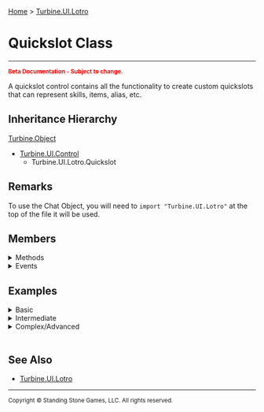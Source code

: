 <a href="index">Home</a> > <a href="turbine.ui.lotro">Turbine.UI.Lotro</a>

<h1>Quickslot Class</h1>
<hr/>
<sub style="color:red; font-weight:bold">Beta Documentation - Subject to change.</sub>

A quickslot control contains all the functionality to create custom quickslots that can represent skills, items, alias, etc.

## Inheritance Hierarchy
<a href="turbine.object">Turbine.Object</a>
* <a href="turbine.ui.control">Turbine.UI.Control</a>
	* Turbine.UI.Lotro.Quickslot

## Remarks
To use the Chat Object, you will need to `import "Turbine.UI.Lotro"` at the top of the file it will be used.

## Members
<details>
<summary>Methods</summary>
	
| Name | Inherited | Description |
| --- | ---: | --- |
| Focus | <a href="turbine.ui.control">Control</a> | Request that the control take focus. |
| GetAllowDrop | <a href="turbine.ui.control">Control</a> | Gets if the control supports drop operations from drag and drop. |
| GetBackColor | <a href="turbine.ui.control">Control</a> | Gets the solid background color of the control. |
| GetBackColorBlendMode | <a href="turbine.ui.control">Control</a> | Gets the blend mode applied to the background color. |
| GetBackground | <a href="turbine.ui.control">Control</a> | Gets the background graphic of the control. |
| GetBlendMode | <a href="turbine.ui.control">Control</a> | Gets the blend mode applied to the background image. |
| GetControls | <a href="turbine.ui.control">Control</a> | Gets the list of child controls. |
| GetHeight | <a href="turbine.ui.control">Control</a> | Gets the height of the control. |
| GetLeft | <a href="turbine.ui.control">Control</a> | Gets the left coordinate of the control. |
| GetMousePosition | <a href="turbine.ui.control">Control</a> | Gets the mouse position relative to this control. |
| GetOpacity | <a href="turbine.ui.control">Control</a> | Gets the opacity of the window. |
| GetParent | <a href="turbine.ui.control">Control</a> | Gets the parent of the control. |
| GetPosition | <a href="turbine.ui.control">Control</a> | Gets the position of the control. |
| GetShortcut | | Gets the shortcut on the quickslot. |
| GetSize | <a href="turbine.ui.control">Control</a> | Gets the size of the control. |
| GetTop | <a href="turbine.ui.control">Control</a> | Gets the top coordinate of the window. |
| GetWantsKeyEvents | <a href="turbine.ui.control">Control</a> | Gets a flag indicating if the control wants to receive key events. |
| GetWantsUpdates | <a href="turbine.ui.control">Control</a> | Gets the flag indicating if the control wants to receive Update notifications |
| GetWidth | <a href="turbine.ui.control">Control</a> | Gets the width of the control. |
| GetZOrder | <a href="turbine.ui.control">Control</a> | Gets the Z ordering index of the control. |
| HasFocus | <a href="turbine.ui.control">Control</a> | Returns true if the control has focus. |
| IsAltKeyDown | <a href="turbine.ui.control">Control</a> | Test if the alt key is pressed. |
| IsControlKeyDown | <a href="turbine.ui.control">Control</a> | Test if the control key is pressed. |
| IsDisplayed | <a href="turbine.ui.control">Control</a> | Gets a flag indicating if the control is displayed. |
| IsEnabled | <a href="turbine.ui.control">Control</a> | Gets a flag indicating if the control is enabled. |
| IsMouseVisible | <a href="turbine.ui.control">Control</a> | Gets a flag indicating if the mouse will see this control. |
| IsShiftKeyDown | <a href="turbine.ui.control">Control</a> | Test if the shift key is pressed. |
| IsUseOnRightClick | | Gets whether right clicks will activate the quickslot. |
| IsVisible | <a href="turbine.ui.control">Control</a> | Gets a flag indicating if the control is visible. |
| PointToClient | <a href="turbine.ui.control">Control</a> | Converts a coordinate from control space to screen space. |
| PointToScreen | <a href="turbine.ui.control">Control</a> | Converts a coordinate from control space to screen space. |
| SetAllowDrop | <a href="turbine.ui.control">Control</a> | Sets if the control supports drop operations from drag and drop. |
| SetBackColor | <a href="turbine.ui.control">Control</a> | Sets the background color of the control. |
| SetBackColorBlendMode | <a href="turbine.ui.control">Control</a> | Sets the blend mode applied to the background color. |
| SetBackground | <a href="turbine.ui.control">Control</a> | Sets the background image of the control. |
| SetBlendMode | <a href="turbine.ui.control">Control</a> | Sets the blend mode applied to the background image. |
| SetEnabled | <a href="turbine.ui.control">Control</a> | Sets a flag indicating if the control is enabled. |
| SetHeight | <a href="turbine.ui.control">Control</a> | Sets the height of the control. |
| SetLeft | <a href="turbine.ui.control">Control</a> | Sets the left coordinate of the window. |
| SetMouseVisible | <a href="turbine.ui.control">Control</a> | Gets a flag indicating if the mouse will see this control. |
| SetOpacity | <a href="turbine.ui.control">Control</a> | Sets the opacity of the window. |
| SetParent | <a href="turbine.ui.control">Control</a> | Sets the parent of the control. |
| SetPosition | <a href="turbine.ui.control">Control</a> | Sets the position of the control. |
| <a href="turbine.ui.lotro.quickslot.setshortcut">SetShortcut</a> | | Sets the shortcut on the quickslot. |
| SetSize | <a href="turbine.ui.control">Control</a> | Sets the size of the control. |
| SetTop | <a href="turbine.ui.control">Control</a> | Sets the top coordinate of the window. |
| <a href="turbine.ui.lotro.quickslot.setuseonrightclick">SetUseOnRightClick</a> | | Sets whether right clicks will activate the quickslot. |
| SetVisible | <a href="turbine.ui.control">Control</a> | Sets the visible flag of a control. |
| SetWantsKeyEvents | <a href="turbine.ui.control">Control</a> | Sets a flag indicating if the control wants to receive key events. |
| SetWantsUpdates | <a href="turbine.ui.control">Control</a> | Sets the flag indicating if the control wants the receive update notifications. |
| SetWidth | <a href="turbine.ui.control">Control</a> | Sets the width of the control. |
| SetZOrder | <a href="turbine.ui.control">Control</a> | Sets the Z order of the control. |

</details>

<details>
<summary>Events</summary>

| Name | Inherited | Description |
| --- | ---: | --- |
| <a href="turbine.ui.lotro.quickslot.dragdrop">DragDrop</a> | | Event fired when a drag drop operation is completed. |
| DragDrop | <a href="turbine.ui.control">Control</a> | Event fired when a drag drop operation is completed. |
| DragEnter | <a href="turbine.ui.control">Control</a> | Event fired when a drag drop operation enters the control. |
| DragLeave | <a href="turbine.ui.control">Control</a> | Event fired when a drag drop operation leaves the control. |
| DragStart | <a href="turbine.ui.control">Control</a> | Event fired when a drag drop operation starts the control. |
| EnabledChanged | <a href="turbine.ui.control">Control</a> | Event fired when the enabled state of the control changes. |
| FocusGained | <a href="turbine.ui.control">Control</a> | Event fired when the control gains focus. |
| FocusLost | <a href="turbine.ui.control">Control</a> | Event fired when the control loses focus. |
| KeyDown | <a href="turbine.ui.control">Control</a> | Event fired when a key is pressed down. |
| KeyUp | <a href="turbine.ui.control">Control</a> | Event fired when a key is released. |
| MouseClick | <a href="turbine.ui.control">Control</a> | Event fired when a mouse button is clicked. |
| MouseDoubleClick | <a href="turbine.ui.control">Control</a> | Event fired when a mouse button is double clicked. |
| MouseDown | <a href="turbine.ui.control">Control</a> | Event fired when a mouse button is pressed. |
| MouseEnter | <a href="turbine.ui.control">Control</a> | Event fired when the mouse enters the control. |
| MouseHover | <a href="turbine.ui.control">Control</a> | Event fired when the mouse is hovering over the control. |
| MouseLeave | <a href="turbine.ui.control">Control</a> | Event fired when the mouse leaves the control. |
| MouseMove | <a href="turbine.ui.control">Control</a> | Event fired when the mouse moves. |
| MouseUp | <a href="turbine.ui.control">Control</a> | Event fired when a mouse button is released. |
| MouseWheel | <a href="turbine.ui.control">Control</a> | Event fired when a mouse wheel moves. |
| PositionChanged | <a href="turbine.ui.control">Control</a> | Event fired when the position of the control changes. |
| <a href="turbine.ui.lotro.quickslot.shortcutchanged">ShortcutChanged</a> | | Event fired when the shortcut changes. |
| SizeChanged | <a href="turbine.ui.control">Control</a> | Event fired when the size of the control changes. |
| Update | <a href="turbine.ui.control">Control</a> | Event fired every frame when WantsUpdates is enabled. |
| VisibleChanged | <a href="turbine.ui.control">Control</a> | Event fired when the visible state of the control changes. | 

</details>

## Examples
<details><summary>Basic</summary>

** Coming Soon **
```lua
```
</details>

<details><summary>Intermediate</summary>

** Coming Soon **
```lua
```
</details>

<details><summary>Complex/Advanced</summary>

** Coming Soon **
```lua
```
</details>
<br/>

## See Also
- <a href="turbine.ui.lotro">Turbine.UI.Lotro</a>

<hr/>
<sub>Copyright &copy; Standing Stone Games, LLC.  All rights reserved.</sub>
